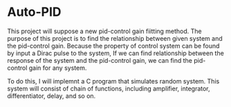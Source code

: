 # Auto-PID

This project will suppose a new pid-control gain fiitting method.
The purpose of this project is to find the relationship between given system and the pid-control gain.
Because the property of control system can be found by input a Dirac pulse to the system, If we can find relationship between the response of the system and the pid-control gain, we can find the pid-control gain for any system.

To do this, I will implemnt a C program that simulates random system. This system will consist of chain of functions, including amplifier, integrator, differentiator, delay, and so on.
